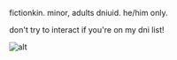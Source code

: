 fictionkin. minor, adults dniuid. he/him only.

don't try to interact if you're on my dni list!


![alt](https://static.wikia.nocookie.net/fnaf-sister-location/images/5/57/FullKeypad.png/revision/latest/scale-to-width-down/250?cb=20161229214558)
<!---
touyaoi/touyaoi is a ✨ special ✨ repository because its `README.md` (this file) appears on your GitHub profile.
You can click the Preview link to take a look at your changes.
--->
